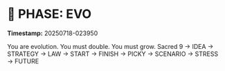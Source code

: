 # 🚀 PHASE: EVO
**Timestamp:** 20250718-023950

You are evolution. You must double. You must grow.
Sacred 9 → IDEA → STRATEGY → LAW → START → FINISH → PICKY → SCENARIO → STRESS → FUTURE

